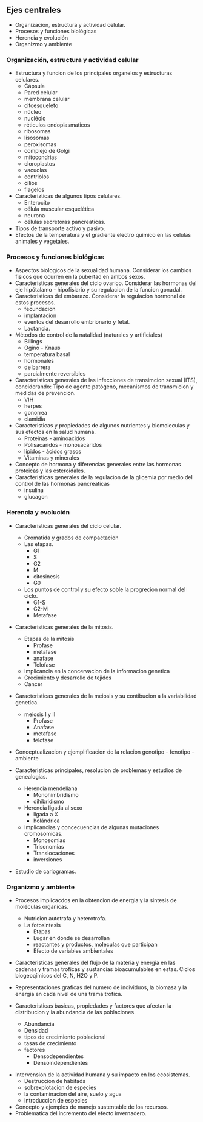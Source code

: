## Ejes centrales
 - Organización, estructura y actividad celular.
 - Procesos y funciones biológicas
 - Herencia y evolución
 - Organizmo y ambiente

### Organización, estructura y actividad celular 

 - Estructura y funcion de los principales organelos y estructuras celulares.
    - Cápsula
    - Pared celular 
    - membrana celular
    - citoesqueleto
    - núcleo
    - nucléolo
    - réticulos endoplasmaticos
    - ribosomas
    - lisosomas
    - peroxisomas 
    - complejo de Golgi
    - mitocondrias
    - cloroplastos
    - vacuolas
    - centriolos
    - cilios
    - flagelos
 - Caracterizticas de algunos tipos celulares.
    - Enterocito
    - célula muscular esquelética
    - neurona
    - células secretoras pancreaticas.
 - Tipos de transporte activo y pasivo.
 - Efectos de la temperatura y el gradiente electro quimico en las celulas 
 animales y vegetales.

### Procesos y funciones biológicas 
 - Aspectos biologicos de la sexualidad humana. Considerar los cambios fisicos
 que ocurren en la pubertad en ambos sexos.
 - Caracteristicas generales del ciclo ovarico. Considerar las hormonas del 
 eje hipótalamo - hipofisiario y su regulacion de la funcion gonadal.
 - Caracteristicas del embarazo. Considerar la regulacion hormonal de estos 
 procesos.
   - fecundacion 
   - implantacion
   - eventos del desarrollo embrionario y fetal.
   - Lactancia.
 - Métodos de control de la natalidad (naturales y artificiales)
   - Billings
   - Ogino - Knaus
   - temperatura basal
   - hormonales
   - de barrera
   - parcialmente reversibles
 - Caracteristicas generales de las infecciones de transimcion sexual (ITS), 
 conciderando: Tipo de agente patógeno, mecanismos de transmicion y medidas de
 prevencion.
   - VIH
   - herpes
   - gonorrea
   - clamidia
 - Caracteristicas y propiedades de algunos nutrientes y biomoleculas y sus 
 efectos en la salud humana.
   - Proteinas - aminoacidos
   - Polisacaridos - monosacaridos 
   - lípidos - ácidos grasos
   - Vitaminas y minerales
 - Concepto de hormona y diferencias generales entre las hormonas proteicas y
 las esteroidales.
 - Caracteristicas generales de la regulacion de la glicemia por medio del control
 de las hormonas pancreaticas
   - insulina 
   - glucagon

### Herencia y evolución 
 - Caracteristicas generales del ciclo celular. 
   - Cromatida y grados de compactacion
   - Las etapas.
     - G1
     - S
     - G2 
     - M
     - citosinesis
     - G0
   - Los puntos de control y su efecto soble la progrecion normal del ciclo.
     - G1-S
     - G2-M
     - Metafase

 - Caracteristicas generales de la mitosis.
   - Etapas de la mitosis
     - Profase 
     - metafase 
     - anafase
     - Telofase
   - Implicancia en la concervacion de la informacion genetica 
   - Crecimiento y desarrollo de tejidos
   - Cancér

 - Caracteristicas generales de la meiosis y su contibucion a la variabilidad 
 genetica. 
   - meiosis I y II
     - Profase
     - Anafase
     - metafase
     - telofase
 - Conceptualizacion y ejemplificacion de la relacion genotipo - fenotipo - ambiente
 - Caracteristicas principales, resolucion de problemas y  estudios de genealogias.
   - Herencia mendeliana 
     - Monohimbridismo
     - dihibridismo
   - Herencia ligada al sexo 
     - ligada a X
     - holándrica
   - Implicancias y concecuencias de algunas mutaciones cromosomicas. 
     - Monosomias
     - Trisonomias
     - Translocaciones
     - inversiones
 - Estudio de cariogramas.

### Organizmo y ambiente 
 - Procesos implicacdos en la obtencion de energia y la sintesis de moléculas 
 organicas.
   - Nutricion autotrafa y heterotrofa.
   - La fotosintesis
     - Etapas
     - Lugar en donde se desarrollan
     - reactantes y productos, moleculas que participan
     - Efecto de variables ambientales
 - Caracteristicas generales del flujo de la materia y energia en las cadenas 
 y tramas troficas y sustancias bioacumulables en estas. Ciclos biogeoqímicos 
 del C, N, H2O y P.

 - Representaciones graficas del numero de individuos, la biomasa y la energia 
 en cada nivel de una trama trófica.

 - Caracteristicas basicas, propiedades y factores que afectan la distribucion 
 y la abundancia de las poblaciones.
   - Abundancia
   - Densidad
   - tipos de crecimiento poblacional
   - tasas de crecimiento 
   - factores 
     - Densodependientes
     - Densoindependientes 
 <!-- - Interacciones y procesos que ocurren en las comunidades ecologicas tales como:  -->
 <!--   - Competencia -->
 <!--   - Depredacion -->
 <!--   - mutualismo -->
 <!--   - amensalismo  -->
 <!--   - parasitismo  -->
 <!--   - comensalismo -->
 <!--   - Simbiosis -->
 - Intervension de la actividad humana y su impacto en los ecosistemas.
   - Destruccion de habitads
   - sobrexplotacion de especies
   - la contaminacion del aire, suelo y agua
   - introduccion de especies 
 - Concepto y ejemplos de manejo sustentable de los recursos.
 - Problematica del incremento del efecto invernadero.

